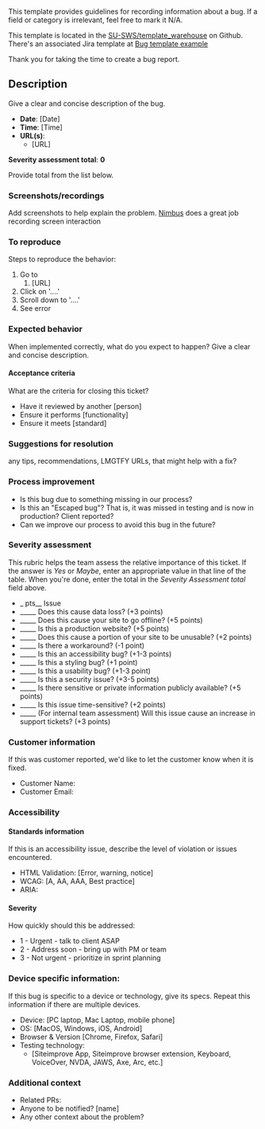 This template provides guidelines for recording information about a bug. If a field or category is irrelevant, feel free to mark it N/A.

This template is located in the [SU-SWS/template_warehouse](https://github.com/SU-SWS/template_warehouse) on Github.
There's an associated Jira template at [Bug template example](https://stanfordits.atlassian.net/browse/TEMP-1)

Thank you for taking the time to create a bug report.

## Description
Give a clear and concise description of the bug.

* **Date**: [Date]
* **Time**: [Time]
* **URL(s)**:
  * [URL]

**Severity assessment total**: **0**

Provide total from the list below.

### Screenshots/recordings
Add screenshots to help explain the problem.  [Nimbus](https://chrome.google.com/webstore/detail/nimbus-screenshot-screen/bpconcjcammlapcogcnnelfmaeghhagj?hl=en) does a great job recording screen interaction

### To reproduce
Steps to reproduce the behavior:
1. Go to 
   1. [URL]
1. Click on '....'
1. Scroll down to '....'
1. See error

### Expected behavior
When implemented correctly, what do you expect to happen?
Give a clear and concise description.

#### Acceptance criteria
What are the criteria for closing this ticket?
* Have it reviewed by another [person]
* Ensure it performs [functionality]
* Ensure it meets [standard]

### Suggestions for resolution
any tips, recommendations, LMGTFY URLs, that might help with a fix?


### Process improvement
* Is this bug due to something missing in our process?
* Is this an "Escaped bug"? That is, it was missed in testing and is now in production? Client reported?
* Can we improve our process to avoid this bug in the future?

### Severity assessment
This rubric helps the team assess the relative importance of this ticket. If the answer is *Yes* or *Maybe*, enter an appropriate value in that line of the table. When you're done, enter the total in the *Severity Assessment total* field above.

* _ pts__  Issue
* _____ Does this cause data loss? (+3 points)
* _____ Does this cause your site to go offline? (+5 points)
* _____ Is this a production website? (+5 points)
* _____ Does this cause a portion of your site to be unusable? (+2 points)
* _____ Is there a workaround? (-1 point)
* _____ Is this an accessibility bug? (+1-3 points)
* _____ Is this a styling bug? (+1 point)
* _____ Is this a usability bug? (+1-3 point)
* _____ Is this a security issue? (+3-5 points)
* _____ Is there sensitive or private information publicly available? (+5 points)
* _____ Is this issue time-sensitive? (+2 points)
* _____ (For internal team assessment) Will this issue cause an increase in support tickets? (+3 points)

### Customer information
If this was customer reported, we'd like to let the customer know when it is fixed.
* Customer Name: 
* Customer Email: 

### Accessibility 
#### Standards information
If this is an accessibility issue, describe the level of violation or issues encountered.
* HTML Validation: [Error, warning, notice] 
* WCAG: [A, AA, AAA, Best practice]
* ARIA: 

#### Severity
How quickly should this be addressed:

* 1 - Urgent - talk to client ASAP
* 2 - Address soon - bring up with PM or team
* 3 - Not urgent - prioritize in sprint planning

### Device specific information:
If this bug is specific to a device or technology, give its specs. Repeat this information if there are multiple devices.
* Device: [PC laptop, Mac Laptop, mobile phone]
* OS: [MacOS, Windows, iOS, Android]
* Browser & Version [Chrome, Firefox, Safari]
* Testing technology:
  * [Siteimprove App, Siteimprove browser extension, Keyboard, VoiceOver, NVDA, JAWS, Axe, Arc, etc.]

### Additional context
* Related PRs: 
* Anyone to be notified? [name]
* Any other context about the problem? 
